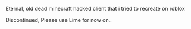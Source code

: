 Eternal, old dead minecraft hacked client that i tried to recreate on roblox

Discontinued, Please use Lime for now on..
